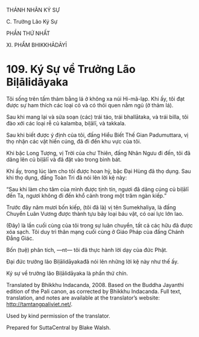 THÁNH NHÂN KÝ SỰ

C. Trưởng Lão Ký Sự

PHẦN THỨ NHẤT

XI. PHẨM BHIKKHĀDĀYĪ

# 109\. Ký Sự về Trưởng Lão Biḷālidāyaka

Tôi sống trên tấm thảm bằng lá ở không xa núi Hi-mã-lạp. Khi ấy, tôi đạt được sự ham thích các loại cỏ và có thói quen nằm ngủ (ở thảm lá).

Sau khi mang lại và sửa soạn (các) trái táo, trái bhallātaka, và trái billa, tôi đào xới các loại rễ củ kalamba, biḷālī, và takkala.

Sau khi biết được ý định của tôi, đấng Hiểu Biết Thế Gian Padumuttara, vị thọ nhận các vật hiến cúng, đã đi đến khu vực của tôi.

Khi bậc Long Tượng, vị Trời của chư Thiên, đấng Nhân Ngưu đi đến, tôi đã dâng lên củ biḷālī và đã đặt vào trong bình bát.

Khi ấy, trong lúc làm cho tôi được hoan hỷ, bậc Đại Hùng đã thọ dụng. Sau khi thọ dụng, đấng Toàn Tri đã nói lên lời kệ này:

“Sau khi làm cho tâm của mình được tịnh tín, ngươi đã dâng cúng củ biḷālī đến Ta, ngươi không đi đến khổ cảnh trong một trăm ngàn kiếp.”

Trước đây năm mươi bốn kiếp, (tôi đã là) vị tên Sumekhaliya, là đấng Chuyển Luân Vương được thành tựu bảy loại báu vật, có oai lực lớn lao.

(Đây) là lần cuối cùng của tôi trong sự luân chuyển, tất cả các hữu đã được xóa sạch. Tôi duy trì thân mạng cuối cùng ở Giáo Pháp của đấng Chánh Đẳng Giác.

Bốn (tuệ) phân tích, ―nt― tôi đã thực hành lời dạy của đức Phật.

Đại đức trưởng lão Biḷālidāyakađã nói lên những lời kệ này như thế ấy.

Ký sự về trưởng lão Biḷālidāyaka là phần thứ chín.

Translated by Bhikkhu Indacanda, 2008. Based on the Buddha Jayanthi edition of the Pali canon, as corrected by Bhikkhu Indacanda. Full text, translation, and notes are available at the translator’s website: http://tamtangpaliviet.net/.

Used by kind permission of the translator.

Prepared for SuttaCentral by Blake Walsh.